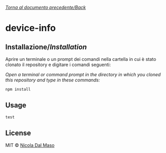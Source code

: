 [_Torna al documento precedente/Back_](https://github.com/niktekusho/IoTDashboard/)

# device-info

## Installazione/_Installation_

Aprire un terminale o un prompt dei comandi nella cartella in cui è stato clonato il repository e digitare i comandi seguenti:

_Open a terminal or command prompt in the directory in which you cloned this repository and type in these commands:_

```sh
npm install
```

## Usage

```js
test
```

## License

MIT ©  [Nicola Dal Maso](https://github.com/niktekusho) 
